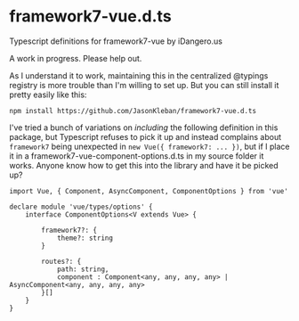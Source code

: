# framework7-vue.d.ts
Typescript definitions for framework7-vue by iDangero.us

A work in progress.  Please help out.

As I understand it to work, maintaining this in the centralized @typings registry is more trouble than I'm willing to set up.  But you can still install it pretty easily like this:

```
npm install https://github.com/JasonKleban/framework7-vue.d.ts
```

I've tried a bunch of variations on *including* the following definition in this package, but Typescript refuses to pick it up and instead complains about `framework7` being unexpected in `new Vue({ framework7: ... })`, but if I place it in a framework7-vue-component-options.d.ts in my source folder it works.  Anyone know how to get this into the library and have it be picked up?
```
import Vue, { Component, AsyncComponent, ComponentOptions } from 'vue'

declare module 'vue/types/options' {
    interface ComponentOptions<V extends Vue> {
            
        framework7?: {
            theme?: string
        }

        routes?: { 
            path: string, 
            component : Component<any, any, any, any> | AsyncComponent<any, any, any, any> 
        }[]
    }
}
```
